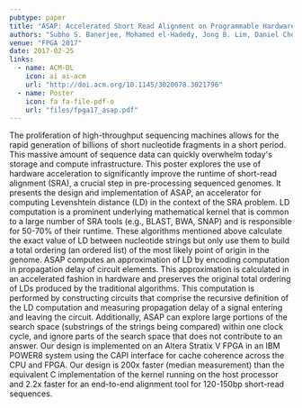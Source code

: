 ```yaml
---
pubtype: paper
title: "ASAP: Accelerated Short Read Alignment on Programmable Hardware"
authors: "Subho S. Banerjee, Mohamed el-Hadedy, Jong B. Lim, Daniel Chen, Zbigniew T. Kalbarczyk, Deming Chen and Ravishankar K. Iyer"
venue: "FPGA 2017"
date: 2017-02-25
links:
  - name: ACM-DL
    icon: ai ai-acm
    url: "http://doi.acm.org/10.1145/3020078.3021796"
  - name: Poster
    icon: fa fa-file-pdf-o
    url: "files/fpga17_asap.pdf"
---
```


The proliferation of high-throughput sequencing machines allows for the rapid generation of billions of short nucleotide
fragments in a short period. This massive amount of sequence data can quickly overwhelm today's storage and compute
infrastructure. This poster explores the use of hardware acceleration to significantly improve the runtime of short-read
alignment (SRA), a crucial step in pre-processing sequenced genomes. It presents the design and implementation of ASAP,
an accelerator for computing Levenshtein distance (LD) in the context of the SRA problem. LD computation is a prominent
underlying mathematical kernel that is common to a large number of SRA tools (e.g., BLAST, BWA, SNAP) and is responsible
for 50-70% of their runtime. These algorithms mentioned above calculate the exact value of LD between nucleotide strings
but only use them to build a total ordering (an ordered list) of the most likely point of origin in the genome. ASAP
computes an approximation of LD by encoding computation in propagation delay of circuit elements. This approximation is
calculated in an accelerated fashion in hardware and preserves the original total ordering of LDs produced by the
traditional algorithms. This computation is performed by constructing circuits that comprise the recursive definition of
the LD computation and measuring propagation delay of a signal entering and leaving the circuit. Additionally, ASAP can
explore large portions of the search space (substrings of the strings being compared) within one clock cycle, and ignore
parts of the search space that does not contribute to an answer. Our design is implemented on an Altera Stratix V FPGA
in an IBM POWER8 system using the CAPI interface for cache coherence across the CPU and FPGA. Our design is 200x faster
(median measurement) than the equivalent C implementation of the kernel running on the host processor and 2.2x faster
for an end-to-end alignment tool for 120-150bp short-read sequences.
